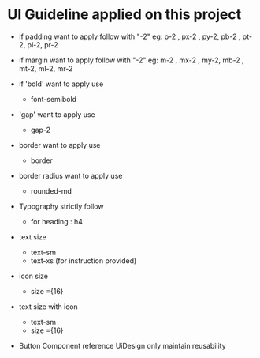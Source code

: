 # UI Guideline applied on this project

- if padding want to apply  follow with "-2"
  eg: p-2 , px-2 , py-2, pb-2 , pt-2, pl-2, pr-2

- if margin want to apply  follow with "-2"
  eg: m-2 , mx-2 , my-2, mb-2 , mt-2, ml-2, mr-2

- if 'bold' want to apply use
   - font-semibold

- 'gap' want to apply use
   - gap-2

- border want to apply use
   - border

- border radius want to apply use
   - rounded-md

- Typography strictly follow
   - for heading : h4 

- text size
    - text-sm
    - text-xs (for instruction provided)
   
- icon size 
     - size ={16}
    
- text size with icon
    - text-sm
    - size ={16}

- Button Component 
   reference UiDesign only maintain reusability